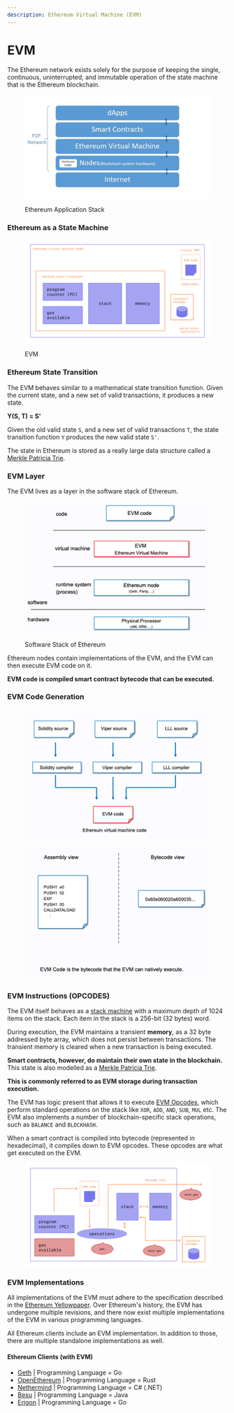 ```yaml
---
description: Ethereum Virtual Machine (EVM)
---
```


# EVM

The Ethereum network exists solely for the purpose of keeping the single, continuous, uninterrupted, and immutable operation of the state machine that is the Ethereum blockchain.

<figure><img src=".gitbook/assets/image (6).png" alt=""><figcaption><p>Ethereum Application Stack</p></figcaption></figure>

### Ethereum as a State Machine

<figure><img src=".gitbook/assets/image (3).png" alt=""><figcaption><p>EVM</p></figcaption></figure>

### Ethereum State Transition

The EVM behaves similar to a mathematical state transition function. Given the current state, and a new set of valid transactions, it produces a new state.

**Y(S, T) = S'**

Given the old valid state `S`, and a new set of valid transactions `T`, the state transition function `Y` produces the new valid state `S'`.

The state in Ethereum is stored as a really large data structure called a [Merkle Patricia Trie](https://ethereum.org/en/developers/docs/data-structures-and-encoding/patricia-merkle-trie/).&#x20;

### EVM Layer

The EVM lives as a layer in the software stack of Ethereum.

<figure><img src=".gitbook/assets/image (2).png" alt=""><figcaption><p>Software Stack of Ethereum</p></figcaption></figure>

Ethereum nodes contain implementations of the EVM, and the EVM can then execute EVM code on it.&#x20;

**EVM code is compiled smart contract bytecode that can be executed.**

### EVM Code Generation

<figure><img src=".gitbook/assets/image.png" alt=""><figcaption></figcaption></figure>

<figure><img src=".gitbook/assets/image (1).png" alt=""><figcaption></figcaption></figure>

### EVM Instructions (OPCODES)

The EVM itself behaves as a [stack machine](https://en.wikipedia.org/wiki/Stack\_machine) with a maximum depth of 1024 items on the stack. Each item in the stack is a 256-bit (32 bytes) word.

During execution, the EVM maintains a transient **memory**, as a 32 byte addressed byte array, which does not persist between transactions. The transient memory is cleared when a new transaction is being executed.

**Smart contracts, however, do maintain their own state in the blockchain.** This state is also modelled as a [Merkle Patricia Trie](https://ethereum.org/en/developers/docs/data-structures-and-encoding/patricia-merkle-trie/).&#x20;

**This is commonly referred to as EVM storage during transaction execution.**

The EVM has logic present that allows it to execute [EVM Opcodes](https://ethereum.org/en/developers/docs/evm/opcodes/), which perform standard operations on the stack like `XOR`, `ADD`, `AND`, `SUB`, `MUL` etc. The EVM also implements a number of blockchain-specific stack operations, such as `BALANCE` and `BLOCKHASH`.

When a smart contract is compiled into bytecode (represented in hexadecimal), it compiles down to EVM opcodes. These opcodes are what get executed on the EVM.

<figure><img src=".gitbook/assets/image (4).png" alt=""><figcaption></figcaption></figure>

### EVM Implementations

All implementations of the EVM must adhere to the specification described in the [Ethereum Yellowpaper](https://ethereum.github.io/yellowpaper/paper.pdf). Over Ethereum's history, the EVM has undergone multiple revisions, and there now exist multiple implementations of the EVM in various programming languages.

All Ethereum clients include an EVM implementation. In addition to those, there are multiple standalone implementations as well.

#### Ethereum Clients (with EVM)

* [Geth](https://geth.ethereum.org/) | Programming Language = Go
* [OpenEthereum](https://github.com/openethereum/openethereum) | Programming Language = Rust
* [Nethermind](https://nethermind.io/) | Programming Language = C# (.NET)
* [Besu](https://consensys.net/quorum/developers/) | Programming Language = Java
* [Erigon](https://github.com/ledgerwatch/erigon) | Programming Language = Go







